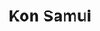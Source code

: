 ---
title: Kon Samui
slug: "kon-samui"
description: Een graphic designer moet zich kunnen verplaatsen in de leefwereld van elk soort klant. In dit geval ging om het de wereld van reizen en het promoten van toeristische bestemmingen. 
type: "intern"
members:
    - name: "Elena Vanhauwaert"
      direction: "Crossmedia-ontwerp"
      subdirection: "Graphic Design"
      disk: "3de schijf"
thumbnail:
    url: "thumb.jpg"
    alt: ""
    height: 1
    width: 1
    text-color: "9cb928"
    background-color: "9cb928"
media:
    - url: "1.visual.jpg"
      type: "image"
    - url: "2.poster.jpg"
      type: "image"
created: 20/01/2017
order: 9
---